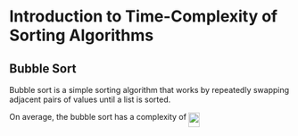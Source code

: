 # Introduction to Time-Complexity of Sorting Algorithms #

## Bubble Sort ##

Bubble sort is a simple sorting algorithm that works by repeatedly swapping adjacent pairs of values until a list is sorted.

On average, the bubble sort has a complexity of <img src="/tex/7b25d69bfeac6146b87105e365c75c90.svg?invert_in_darkmode&sanitize=true" align=middle width=19.547970749999987pt height=26.76175259999998pt/>
